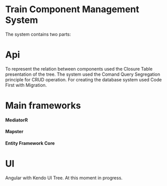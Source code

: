 # Train Component Management System

The system contains two parts:
# Api
To represent the relation between components used the Closure Table presentation of the tree.
The system used the Comand Query Segregation principle for CRUD operation.
For creating the database system used Code First with Migration.

# Main frameworks
#### MediatorR 
 
#### Mapster 
 
#### Entity Framework Core 
 
# UI
Angular with Kendo UI Tree.
At this moment in progress.